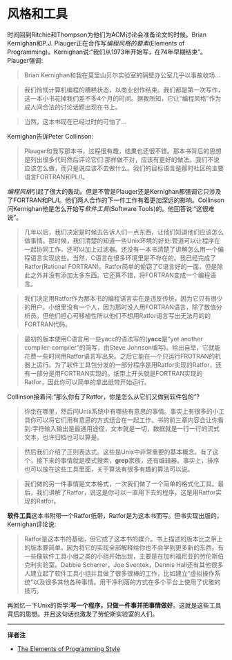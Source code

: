 # 风格和工具

时间回到Ritchie和Thompson为他们为ACM讨论会准备论文的时候。Brian Kernighan和P.J. Plauger正在合作写*编程风格的要素*(Elements of Programming)。Kernighan说:“我们从1973年开始写，在74年早期结束”。Plauger强调:

> Brian Kernighan和我在莫里山贝尔实验室的隔壁办公室几乎以事故收场...

> 我们怜悯计算机编程的糟糕状态，以商业创作结束。我们都是第一次写作，这一本小书花掉我们差不多4个月的时间。据我所知，它让“编程风格”作为成人间合法的讨论话题出现在书上。

> 当然，这本书现在已经过时的可怕了...

Kernighan告诉Peter Collinson:

> Plauger和我写那本书，过程很有趣，结果也还很不错。那本书背后的思想是列出很多代码然后评论它们:那样做不对，应该有更好的做法。我们不说应该怎么做，而只是说应该不去做什么。我们的目标语言是那时社区的主要语言FORTRAN和PL/I。

*编程风格*引起了很大的轰动。但是不管是Plauger还是Kernighan都强调它只涉及了FORTRAN和PL/I。他们两人合作的下一件工作有着更加深远的影响。Collinson问Kernighan他是怎么开始写*软件工具*(Software Tools)的。他回答说:“这很难说”。

> 几年以后，我们决定是时候去告诉人们一点东西，让他们知道他们应该怎么做事情。那时候，我们清楚的知道一些Unix环境的好处:管道可以让程序在一起协同工作，还可以加上过滤器。还没有一本书清楚了讲解怎么用一个编程语言实现这些。当然，C语言在很多环境里是不存在的。我已经完成了Ratfor(Rational FORTRAN)。Ratfor简单的偷窃了C语言好的一面，但是除此之外并没有添加太多东西。它还算不错，将FORTRAN变成一个编程语言。

> 我们决定用Ratfor作为那本书的编程语言实在是违反传统，因为它只有很少的用户。小组里没有一个人，因为那时没人用FORTRAN语言，除了数值分析员。但他们担心可移植性所以他们不想用Ratfor语言写出无法月的的FORTRAN代码。

> 最初的版本使用C语言用一些yacc的语法写的(**yacc**是“yet another compiler-compiler”的简写，由Steve Johnson编写)。给出自举，它就能花费一些时间用Ratfor语言写出来。之后它能在一个只运行FROTRAN的机器上运行。为了软件工具包分发的一部分程序是用Ratfor实现的Ratfor，还有一部分是用FORTRAN实现的。纸带上开头就是FORTRAN实现的Ratfor，因此你可以简单的拿出纸带开始运行。

Collinson接着问:“那么你有了Ratfor，你是怎么从它们又做到软件包的”?

> 你坐在哪里，然后问Unix系统中有哪些有意思的事情。事实上有很多的小工具你可以将它们用有意思的方式组合在一起工作。书的前三章内容会让你看到:字符输入输出是最通用途径，文本就是一切，数据就是一行一行的流式文本，也许归档也可以算是。

> 然后我们介绍了正则表达式。这些是Unix中非常重要的基本概念。有了这个，接下来的事情就是模式搜索，**grep**家族，还有编辑器。事实上，排序也可以放在这些工具里面，关于算法有很多有趣的算法可以说。

> 我们做的另一件事情是文本格式，一次我们做了一个简单的格式化工具。最后，我们讲解了Ratfor，说这是你可以一直用下去的程序。这是用Ratfor实现的Ratfor。

**软件工具**这本书附带一个Ratfor纸带，Ratfor是为这本书而写。但书实现出版的，Kernighan评论说:

> Ratfor是这本书的基础，但它成了这本书的媒介。书上描述的版本比之带上的版本要简单，因为将它的实现全部解释给你也不会学到更多新的东西。有一些像软件工具小组之类的小组开始出现，主要是在加利福尼亚的劳伦斯伯克利实验室。Debbie Scherrer，Joe Sventek，Dennis Hall还有其他很多人建立起了软件工具小组并且做了很多很棒的工作，比如建立“虚拟操作系统”以及很多其他各种事情。用干净利落的方式在多个平台上使用了优雅的技巧。

再回忆一下Unix的哲学:**写一个程序，只做一件事并把事情做好**。这就是这些工具背后的思想。并且这句话也激发了劳伦斯实验室的人们。


---
**译者注**

* [The Elements of Programming Style ](http://www2.ing.unipi.it/~a009435/issw/extra/kp_elems_of_pgmng_sty.pdf)
